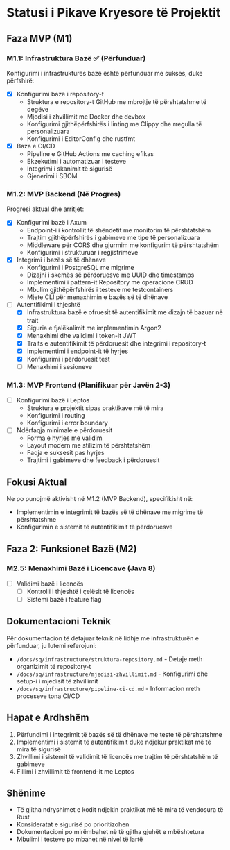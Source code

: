 # Statusi i Pikave Kryesore të Projektit

## Faza MVP (M1)

### M1.1: Infrastruktura Bazë ✅ (Përfunduar)

Konfigurimi i infrastrukturës bazë është përfunduar me sukses, duke përfshirë:

- [x] Konfigurimi bazë i repository-t
  - Struktura e repository-t GitHub me mbrojtje të përshtatshme të degëve
  - Mjedisi i zhvillimit me Docker dhe devbox
  - Konfigurimi gjithëpërfshirës i linting me Clippy dhe rregulla të personalizuara
  - Konfigurimi i EditorConfig dhe rustfmt
- [x] Baza e CI/CD
  - Pipeline e GitHub Actions me caching efikas
  - Ekzekutimi i automatizuar i testeve
  - Integrimi i skanimit të sigurisë
  - Gjenerimi i SBOM

### M1.2: MVP Backend (Në Progres)

Progresi aktual dhe arritjet:

- [x] Konfigurimi bazë i Axum
  - Endpoint-i i kontrollit të shëndetit me monitorim të përshtatshëm
  - Trajtim gjithëpërfshirës i gabimeve me tipe të personalizuara
  - Middleware për CORS dhe gjurmim me konfigurim të përshtatshëm
  - Konfigurimi i strukturuar i regjistrimeve
- [x] Integrimi i bazës së të dhënave
  - Konfigurimi i PostgreSQL me migrime
  - Dizajni i skemës së përdoruesve me UUID dhe timestamps
  - Implementimi i pattern-it Repository me operacione CRUD
  - Mbulim gjithëpërfshirës i testeve me testcontainers
  - Mjete CLI për menaxhimin e bazës së të dhënave
- [ ] Autentifikimi i thjeshtë
  - [x] Infrastruktura bazë e ofruesit të autentifikimit me dizajn të bazuar në trait
  - [x] Siguria e fjalëkalimit me implementimin Argon2
  - [x] Menaxhimi dhe validimi i token-it JWT
  - [x] Traits e autentifikimit të përdoruesit dhe integrimi i repository-t
  - [x] Implementimi i endpoint-it të hyrjes
  - [x] Konfigurimi i përdoruesit test
  - [ ] Menaxhimi i sesioneve

### M1.3: MVP Frontend (Planifikuar për Javën 2-3)

- [ ] Konfigurimi bazë i Leptos
  - Struktura e projektit sipas praktikave më të mira
  - Konfigurimi i routing
  - Konfigurimi i error boundary
- [ ] Ndërfaqja minimale e përdoruesit
  - Forma e hyrjes me validim
  - Layout modern me stilizim të përshtatshëm
  - Faqja e suksesit pas hyrjes
  - Trajtimi i gabimeve dhe feedback i përdoruesit

## Fokusi Aktual

Ne po punojmë aktivisht në M1.2 (MVP Backend), specifikisht në:

- Implementimin e integrimit të bazës së të dhënave me migrime të përshtatshme
- Konfigurimin e sistemit të autentifikimit të përdoruesve

## Faza 2: Funksionet Bazë (M2)

### M2.5: Menaxhimi Bazë i Licencave (Java 8)

- [ ] Validimi bazë i licencës
  - [ ] Kontrolli i thjeshtë i çelësit të licencës
  - [ ] Sistemi bazë i feature flag

## Dokumentacioni Teknik

Për dokumentacion të detajuar teknik në lidhje me infrastrukturën e përfunduar, ju lutemi referojuni:

- `/docs/sq/infrastructure/struktura-repository.md` - Detaje rreth organizimit të repository-t
- `/docs/sq/infrastructure/mjedisi-zhvillimit.md` - Konfigurimi dhe setup-i i mjedisit të zhvillimit
- `/docs/sq/infrastructure/pipeline-ci-cd.md` - Informacion rreth proceseve tona CI/CD

## Hapat e Ardhshëm

1. Përfundimi i integrimit të bazës së të dhënave me teste të përshtatshme
2. Implementimi i sistemit të autentifikimit duke ndjekur praktikat më të mira të sigurisë
3. Zhvillimi i sistemit të validimit të licencës me trajtim të përshtatshëm të gabimeve
4. Fillimi i zhvillimit të frontend-it me Leptos

## Shënime

- Të gjitha ndryshimet e kodit ndjekin praktikat më të mira të vendosura të Rust
- Konsideratat e sigurisë po prioritizohen
- Dokumentacioni po mirëmbahet në të gjitha gjuhët e mbështetura
- Mbulimi i testeve po mbahet në nivel të lartë
